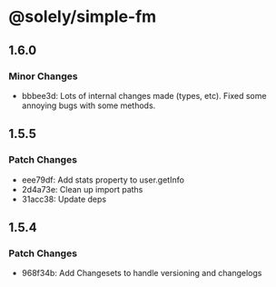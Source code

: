 # @solely/simple-fm

## 1.6.0

### Minor Changes

- bbbee3d: Lots of internal changes made (types, etc). Fixed some annoying bugs with some methods.

## 1.5.5

### Patch Changes

- eee79df: Add stats property to user.getInfo
- 2d4a73e: Clean up import paths
- 31acc38: Update deps

## 1.5.4

### Patch Changes

- 968f34b: Add Changesets to handle versioning and changelogs
